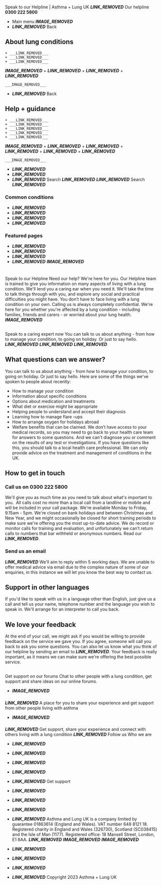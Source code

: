 
Speak to our Helpline | Asthma + Lung UK
 ___LINK_REMOVED___
 Our helpline **0300 222 5800**
* Main menu
___IMAGE_REMOVED___
* ___LINK_REMOVED___
 Back
 
## About lung conditions
	+ ___LINK_REMOVED___
	+ ___LINK_REMOVED___
	+ ___LINK_REMOVED___
___IMAGE_REMOVED___
	+ ___LINK_REMOVED___
	+ ___LINK_REMOVED___
	+ ___LINK_REMOVED___
	
	
	___IMAGE_REMOVED___
* ___LINK_REMOVED___
 Back
 
## Help + guidance
	+ ___LINK_REMOVED___
	+ ___LINK_REMOVED___
	+ ___LINK_REMOVED___
	+ ___LINK_REMOVED___
	+ ___LINK_REMOVED___
___IMAGE_REMOVED___
	+ ___LINK_REMOVED___
	+ ___LINK_REMOVED___
	+ ___LINK_REMOVED___
	+ ___LINK_REMOVED___
	+ ___LINK_REMOVED___
	
	
	___IMAGE_REMOVED___
* ___LINK_REMOVED___
* ___LINK_REMOVED___
* ___LINK_REMOVED___
Search
___LINK_REMOVED___ 
 ___LINK_REMOVED___
Search
___LINK_REMOVED___
### Common conditions
* ___LINK_REMOVED___
* ___LINK_REMOVED___
* ___LINK_REMOVED___
* ___LINK_REMOVED___
### Featured pages
* ___LINK_REMOVED___
* ___LINK_REMOVED___
* ___LINK_REMOVED___
* ___LINK_REMOVED___
___IMAGE_REMOVED___
# 
 Speak to our Helpline
Need our help? We're here for you.
Our Helpline team is trained to give you information on many aspects of living with a lung condition. We'll lend you a caring ear when you need it.
We'll take the time to talk things through with you, and explore any social and practical difficulties you might have. You don’t have to face living with a lung condition on your own.
Calling us is always completely confidential. We're here for you whether you're affected by a lung condition - including families, friends and carers - or worried about your lung health.
___IMAGE_REMOVED___
## 
 Speak to a caring expert now
You can talk to us about anything - from how to manage your condition, to going on holiday. Or just to say hello.
___LINK_REMOVED___
___LINK_REMOVED___
___LINK_REMOVED___
## What questions can we answer?
You can talk to us about anything - from how to manage your condition, to going on holiday. Or just to say hello.
Here are some of the things we've spoken to people about recently:
* How to manage your condition
* Information about specific conditions
* Options about medication and treatments
* What diet or exercise might be appropriate
* Helping people to understand and accept their diagnosis
* Learning how to manage flare –ups
* How to arrange oxygen for holidays abroad
* Welfare benefits that can be claimed.
We don’t have access to your medical records, so you may need to go back to your health care team for answers to some questions. And we can't diagnose you or comment on the results of any test or investigations. If you have questions like this, you should talk to a local health care professional.
We can only provide advice on the treatment and management of conditions in the UK.
## How to get in touch
### Call us on 0300 222 5800
We'll give you as much time as you need to talk about what's important to you. 
All calls cost no more than a local call from a landline or mobile and will be included in your call package.
We're available Monday to Friday, 9.15am - 5pm.
We're closed on bank holidays and between Christmas and New Year, and we might occasionally be closed for short training periods to make sure we're offering you the most up-to-date advice.
We do record or monitor calls for training and evaluation, and unfortunately we can’t return calls to numbers that bar withheld or anonymous numbers. Read our ___LINK_REMOVED___.
### Send us an email
___LINK_REMOVED___
We'll aim to reply within 5 working days. We are unable to offer medical advice via email due to the complex nature of some of our enquiries, in this instance we will let you know the best way to contact us.
## Support in other languages
If you'd like to speak with us in a language other than English, just give us a call and tell us your name, telephone number and the language you wish to speak in. We'll arrange for an interpreter to call you back.
## We love your feedback
At the end of your call, we might ask if you would be willing to provide feedback on the service we gave you. If you agree, someone will call you back to ask you some questions.
You can also let us know what you think of our helpline by sending an email to ___LINK_REMOVED___.
Your feedback is really important, as it means we can make sure we're offering the best possible service.
## 
 Get support on our forums
Chat to other people with a lung condition, get support and share ideas on our online forums.
* ___IMAGE_REMOVED___
### 
 ___LINK_REMOVED___
A place for you to share your experience and get support from other people living with asthma
* ___IMAGE_REMOVED___
### 
 ___LINK_REMOVED___
Get support, share your experience and connect with others living with a lung condition
 ___LINK_REMOVED___
Follow us
 Who we are
 
* ___LINK_REMOVED___
* ___LINK_REMOVED___
* ___LINK_REMOVED___
* ___LINK_REMOVED___
* ___LINK_REMOVED___
 Get support
 
* ___LINK_REMOVED___
* ___LINK_REMOVED___
* ___LINK_REMOVED___
* ___LINK_REMOVED___
Asthma and Lung UK is a company limited by guarantee 01863614 (England and Wales). VAT number 648 8121 18.
Registered charity in England and Wales (326730), Scotland (SC038415) and the Isle of Man (1177). Registered office: 18 Mansell Street, London, E1 8AA.
___LINK_REMOVED___
___IMAGE_REMOVED___
___IMAGE_REMOVED___
* ___LINK_REMOVED___
* ___LINK_REMOVED___
* ___LINK_REMOVED___
* ___LINK_REMOVED___
 Copyright 2023 Asthma + Lung UK
 
